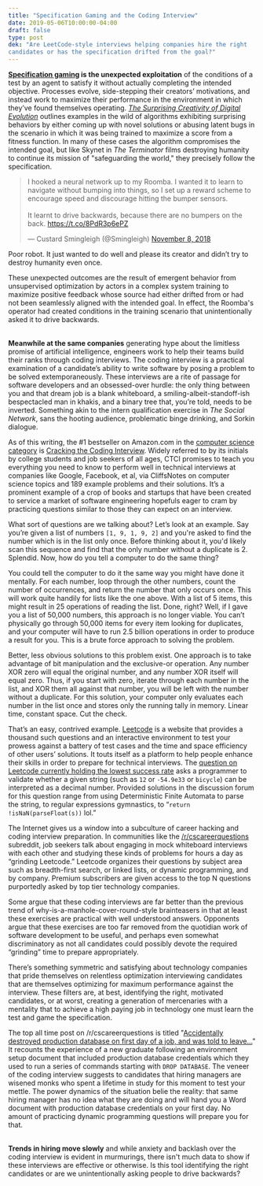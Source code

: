 ```yaml
---
title: "Specification Gaming and the Coding Interview"
date: 2019-05-06T10:00:00-04:00
draft: false
type: post
dek: "Are LeetCode-style interviews helping companies hire the right
candidates or has the specification drifted from the goal?"
---
```


**[Specification gaming][0] is the unexpected exploitation** of the conditions of a
test by an agent to satisfy it without actually completing the intended
objective. Processes evolve, side-stepping their creators’ motivations, and
instead work to maximize their performance in the environment in which they’ve
found themselves operating. [_The Surprising Creativity of Digital
Evolution_][1] outlines examples in the wild of algorithms exhibiting surprising
behaviors by either coming up with novel solutions or abusing latent bugs in the
scenario in which it was being trained to maximize a score from a fitness
function. In many of these cases the algorithm compromises the intended goal,
but like Skynet in _The Terminator_ films destroying humanity to continue
its mission of "safeguarding the world," they precisely follow the
specification.

<blockquote class="twitter-tweet" data-cards="hidden"
data-conversation="none"><p lang="en" dir="ltr">I hooked a neural network up to
my Roomba. I wanted it to learn to navigate without bumping into things, so I
set up a reward scheme to encourage speed and discourage hitting the bumper
sensors.<br><br>It learnt to drive backwards, because there are no bumpers on
the back. <a
href="https://t.co/8PdR3p6ePZ">https://t.co/8PdR3p6ePZ</a></p>&mdash; Custard
Smingleigh (@Smingleigh) <a
href="https://twitter.com/Smingleigh/status/1060325665671692288?ref_src=twsrc%5Etfw">November
8, 2018</a></blockquote>

Poor robot. It just wanted to do well and please its creator and didn’t try to
destroy humanity even once.

These unexpected outcomes are the result of emergent behavior from unsupervised
optimization by actors in a complex system training to maximize positive
feedback whose source had either drifted from or had not been seamlessly aligned
with the intended goal. In effect, the Roomba's operator had created conditions
in the training scenario that unintentionally asked it to drive backwards.

\
**Meanwhile at the same companies** generating hype about the limitless promise
of artificial intelligence, engineers work to help their teams build their ranks
through coding interviews. The coding interview is a practical examination of a
candidate’s ability to write software by posing a problem to be solved
extemporaneously. These interviews are a rite of passage for software developers
and an obsessed-over hurdle: the only thing between you and that dream job is a
blank whiteboard, a smiling-albeit-standoff-ish bespectacled man in khakis, and
a binary tree that, you’re told, needs to be inverted. Something akin to the
intern qualification exercise in _The Social Network_, sans the hooting
audience, problematic binge drinking, and Sorkin dialogue.

As of this writing, the #1 bestseller on Amazon.com in the [computer science
category][2] is [Cracking the Coding Interview][3]. Widely referred to by its
initials by college students and job seekers of all ages, CTCI promises to teach
you everything you need to know to perform well in technical interviews at
companies like Google, Facebook, et al, via CliffsNotes on computer science
topics and 189 example problems and their solutions. It’s a prominent example of
a crop of books and startups that have been created to service a market of
software engineering hopefuls eager to cram by practicing questions similar to
those they can expect on an interview.

What sort of questions are we talking about? Let’s look at an example. Say
you’re given a list of numbers `[1, 9, 1, 9, 2]` and you're asked to find
the number which is in the list only once. Before thinking about it, you'd
likely scan this sequence and find that the only number without a duplicate is
2. Splendid. Now, how do you tell a computer to do the same thing?

You could tell the computer to do it the same way you might have done it
mentally. For each number, loop through the other numbers, count the number of
occurrences, and return the number that only occurs once. This will work quite
handily for lists like the one above. With a list of 5 items, this might result
in 25 operations of reading the list. Done, right? Well, if I gave you a list of
50,000 numbers, this approach is no longer viable. You can’t physically go
through 50,000 items for every item looking for duplicates, and your computer
will have to run 2.5 billion operations in order to produce a result for you.
This is a brute force approach to solving the problem.

Better, less obvious solutions to this problem exist. One approach is to take
advantage of bit manipulation and the exclusive-or operation.  Any number XOR
zero will equal the original number, and any number XOR itself will equal zero.
Thus, if you start with zero, iterate through each number in the list, and XOR
them all against that number, you will be left with the number without a
duplicate. For this solution, your computer only evaluates each number in the
list once and stores only the running tally in memory. Linear time, constant
space. Cut the check.

That’s an easy, contrived example. [Leetcode][4] is a website that provides a
thousand such questions and an interactive environment to test your prowess
against a battery of test cases and the time and space efficiency of other
users’ solutions. It touts itself as a platform to help people enhance their
skills in order to prepare for technical interviews. The [question on Leetcode
currently holding the lowest success rate][5] asks a programmer to validate
whether a given string (such as `12` or `-54.9e33` or `bicycle`) can be
interpreted as a decimal number. Provided solutions in the discussion forum for
this question range from using Deterministic Finite Automata to parse the
string, to regular expressions gymnastics, to “`return !isNaN(parseFloat(s))`
lol.”

The Internet gives us a window into a subculture of career hacking and
coding interview preparation. In communities like the [/r/cscareerquestions][6]
subreddit, job seekers talk about engaging in mock whiteboard interviews with
each other and studying these kinds of problems for hours a day as “grinding
Leetcode.” Leetcode organizes their questions by subject area such as
breadth-first search, or linked lists, or dynamic programming, and by company.
Premium subscribers are given access to the top N questions purportedly asked by
top tier technology companies.

Some argue that these coding interviews are far better than the previous trend
of why-is-a-manhole-cover-round-style brainteasers in that at least these
exercises are practical with well understood answers. Opponents argue that these
exercises are too far removed from the quotidian work of software development to
be useful, and perhaps even somewhat discriminatory as not all candidates could
possibly devote the required “grinding” time to prepare appropriately.

There’s something symmetric and satisfying about technology companies that pride
themselves on relentless optimization interviewing candidates that are
themselves optimizing for maximum performance against the interview. These
filters are, at best, identifying the right, motivated candidates, or at worst,
creating a generation of mercenaries with a mentality that to achieve a high
paying job in technology one must learn the test and game the specification.

The top all time post on /r/cscareerquestions is titled "[Accidentally
destroyed production database on first day of a job, and was told to
leave...][7]" It recounts the experience of a new graduate following an
environment setup document that included production database credentials which
they used to run a series of commands starting with `DROP DATABASE`. The veneer
of the coding interview suggests to candidates that hiring managers are wisened
monks who spent a lifetime in study for this moment to test your mettle. The
power dynamics of the situation belie the reality: that same hiring manager has
no idea what they are doing and will hand you a Word document with production
database credentials on your first day. No amount of practicing dynamic
programming questions will prepare you for that.

\
**Trends in hiring move slowly** and while anxiety and backlash over the coding
interview is evident in murmurings, there isn't much data to show if these
interviews are effective or otherwise. Is this tool identifying the right
candidates or are we unintentionally asking people to drive backwards?

[0]: https://vkrakovna.wordpress.com/2018/04/02/specification-gaming-examples-in-ai/
[1]: https://arxiv.org/pdf/1803.03453.pdf?
[2]: https://www.amazon.com/Best-Sellers-Books-Computer-Science/zgbs/books/3508
[3]: https://www.amazon.com/Cracking-Coding-Interview-Programming-Questions/dp/0984782850/ref=zg_bs_3508_1?_encoding=UTF8&psc=1&refRID=TTX7Z2JWRFQ8SWBBS3TD
[4]: https://leetcode.com
[5]: https://leetcode.com/problems/valid-number/
[6]: https://reddit.com/r/cscareerquestions
[7]: https://www.reddit.com/r/cscareerquestions/comments/6ez8ag/accidentally_destroyed_production_database_on/
